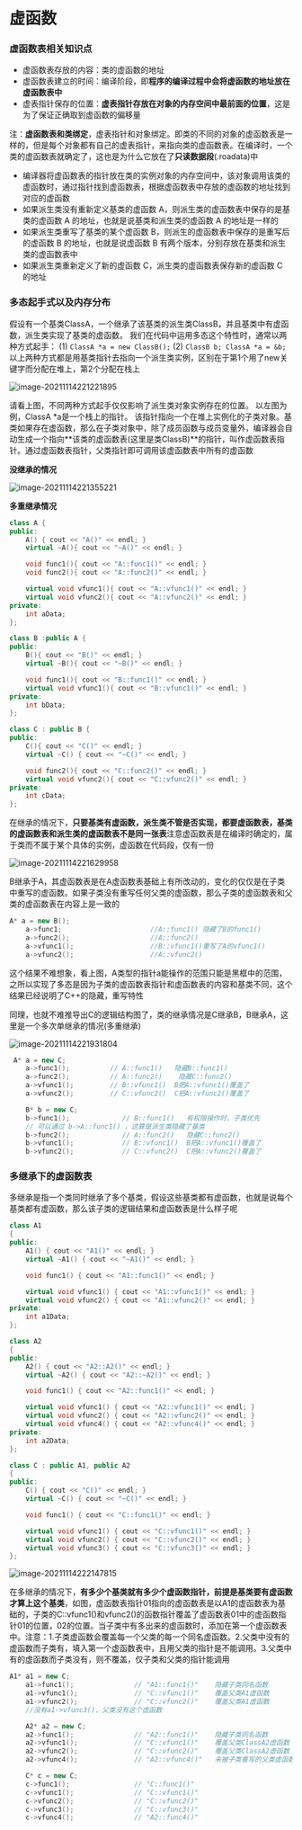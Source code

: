 # 虚函数

### 虚函数表相关知识点

- 虚函数表存放的内容：类的虚函数的地址
- 虚函数表建立的时间：编译阶段，即**程序的编译过程中会将虚函数的地址放在虚函数表中**
- 虚表指针保存的位置：**虚表指针存放在对象的内存空间中最前面的位置**，这是为了保证正确取到虚函数的偏移量

注：**虚函数表和类绑定**，虚表指针和对象绑定。即类的不同的对象的虚函数表是一样的，但是每个对象都有自己的虚表指针，来指向类的虚函数表。在编译时，一个类的虚函数表就确定了，这也是为什么它放在了**只读数据段**(.roadata)中

- 编译器将虚函数表的指针放在类的实例对象的内存空间中，该对象调用该类的虚函数时，通过指针找到虚函数表，根据虚函数表中存放的虚函数的地址找到对应的虚函数
- 如果派生类没有重新定义基类的虚函数 A，则派生类的虚函数表中保存的是基类的虚函数 A 的地址，也就是说基类和派生类的虚函数 A 的地址是一样的
- 如果派生类重写了基类的某个虚函数 B，则派生的虚函数表中保存的是重写后的虚函数 B 的地址，也就是说虚函数 B 有两个版本，分别存放在基类和派生类的虚函数表中
- 如果派生类重新定义了新的虚函数 C，派生类的虚函数表保存新的虚函数 C 的地址  
  

### 多态起手式以及内存分布

假设有一个基类ClassA，一个继承了该基类的派生类ClassB，并且基类中有虚函数，派生类实现了基类的虚函数。 我们在代码中运用多态这个特性时，通常以两种方式起手： (1) `ClassA *a = new ClassB();` (2) `ClassB b; ClassA *a = &b;` 以上两种方式都是用基类指针去指向一个派生类实例，区别在于第1个用了new关键字而分配在堆上，第2个分配在栈上

![image-20211114221221895](C:\Users\hp\AppData\Roaming\Typora\typora-user-images\image-20211114221221895.png)

请看上图，不同两种方式起手仅仅影响了派生类对象实例存在的位置。 以左图为例，ClassA *a是一个栈上的指针。 该指针指向一个在堆上实例化的子类对象。基类如果存在虚函数，那么在子类对象中，除了成员函数与成员变量外，编译器会自动生成一个指向**该类的虚函数表(这里是类ClassB)**的指针，叫作虚函数表指针。通过虚函数表指针，父类指针即可调用该虚函数表中所有的虚函数  


**没继承的情况**

![image-20211114221355221](C:\Users\hp\AppData\Roaming\Typora\typora-user-images\image-20211114221355221.png)

**多重继承情况**

```c++
class A {
public:
    A() { cout << "A()" << endl; }
    virtual ~A(){ cout << "~A()" << endl; }

    void func1(){ cout << "A::func1()" << endl; }
    void func2(){ cout << "A::func2()" << endl; }

    virtual void vfunc1(){ cout << "A::vfunc1()" << endl; }
    virtual void vfunc2(){ cout << "A::vfunc2()" << endl; }
private:
    int aData;
};

class B :public A {
public:
    B(){ cout << "B()" << endl; }
    virtual ~B(){ cout << "~B()" << endl; }

    void func1(){ cout << "B::func1()" << endl; }
    virtual void vfunc1(){ cout << "B::vfunc1()" << endl; }
private:
    int bData;
};

class C : public B {
public:
    C(){ cout << "C()" << endl; }
    virtual ~C() { cout << "~C()" << endl; }

    void func2(){ cout << "C::func2()" << endl; }
    virtual void vfunc2(){ cout << "C::vfunc2()" << endl; }
private:
    int cData;
};

```

在继承的情况下，**只要基类有虚函数，派生类不管是否实现，都要虚函数表，基类的虚函数表和派生类的虚函数表不是同一张表**注意虚函数表是在编译时确定的，属于类而不属于某个具体的实例，虚函数在代码段，仅有一份  


![image-20211114221629958](C:\Users\hp\AppData\Roaming\Typora\typora-user-images\image-20211114221629958.png)

B继承于A，其虚函数表是在A虚函数表基础上有所改动的，变化的仅仅是在子类中重写的虚函数。如果子类没有重写任何父类的虚函数，那么子类的虚函数表和父类的虚函数表在内容上是一致的

```c++
A* a = new B();
    a->func1;                      //A::func1() 隐藏了B的func1()
    a->func2();                    //A::func2()
    a->vfunc1();                   //B::vfunc1()重写了A的vfunc1()
    a->vfunc2();                   //A::vfunc2()
```

这个结果不难想象，看上图，A类型的指针a能操作的范围只能是黑框中的范围，之所以实现了多态是因为子类的虚函数表指针和虚函数表的内容和基类不同，这个结果已经说明了C++的隐藏，重写特性  

同理，也就不难推导出C的逻辑结构图了，类的继承情况是C继承B，B继承A，这里是一个多次单继承的情况(多重继承)

![image-20211114221931804](C:\Users\hp\AppData\Roaming\Typora\typora-user-images\image-20211114221931804.png)

```c++
 A* a = new C;
    a->func1();          // A::func1()   隐藏B::func1()               
    a->func2();          // A::func2()	  隐藏C::func2()
    a->vfunc1();	     // B::vfunc1()  B把A::vfunc1()覆盖了
    a->vfunc2();	     // C::vfunc2()  C把A::vfunc2()覆盖了

    B* b = new C;
    b->func1();				// B::func1()	有权限操作时，子类优先
    // 可以通过 b->A::func1() ，这算是派生类隐藏了基类
    b->func2();				// A::func2()	隐藏C::func2()
    b->vfunc1();			// B::vfunc1()	B把A::vfunc1()覆盖了
    b->vfunc2();			// C::vfunc2()	C把A::vfunc2()覆盖了
```

### 多继承下的虚函数表

多继承是指一个类同时继承了多个基类，假设这些基类都有虚函数，也就是说每个基类都有虚函数，那么该子类的逻辑结果和虚函数表是什么样子呢

```c++
class A1
{
public:
    A1() { cout << "A1()" << endl; }
    virtual ~A1() { cout << "~A1()" << endl; }

    void func1() { cout << "A1::func1()" << endl; }

    virtual void vfunc1() { cout << "A1::vfunc1()" << endl; }
    virtual void vfunc2() { cout << "A1::vfunc2()" << endl; }
private:
    int a1Data;
};

class A2
{
public:
    A2() { cout << "A2::A2()" << endl; }
    virtual ~A2() { cout << "A2::~A2()" << endl; }

    void func1() { cout << "A2::func1()" << endl; }

    virtual void vfunc1() { cout << "A2::vfunc1()" << endl; }
    virtual void vfunc2() { cout << "A2::vfunc2()" << endl; }
    virtual void vfunc4() { cout << "A2::vfunc4()" << endl; }
private:
    int a2Data;
};

class C : public A1, public A2
{
public:
    C() { cout << "C()" << endl; }
    virtual ~C() { cout << "~C()" << endl; }

    void func1() { cout << "C::func1()" << endl; }

    virtual void vfunc1() { cout << "C::vfunc1()" << endl; }
    virtual void vfunc2() { cout << "C::vfunc2()" << endl; }
    virtual void vfunc3() { cout << "C::vfunc3()" << endl; }
};
```

![image-20211114222147815](C:\Users\hp\AppData\Roaming\Typora\typora-user-images\image-20211114222147815.png)

在多继承的情况下，**有多少个基类就有多少个虚函数指针，前提是基类要有虚函数才算上这个基类**，如图，虚函数表指针01指向的虚函数表是以A1的虚函数表为基础的，子类的C::vfunc1()和vfunc2()的函数指针覆盖了虚函数表01中的虚函数指针01的位置，02的位置。当子类中有多出来的虚函数时，添加在第一个虚函数表中。注意：1.子类虚函数会覆盖每一个父类的每一个同名虚函数。2.父类中没有的虚函数而子类有，填入第一个虚函数表中，且用父类的指针是不能调用。3.父类中有的虚函数而子类没有，则不覆盖，仅子类和父类的指针能调用

```C++
A1* a1 = new C;
    a1->func1();               // "A1::func1()"    隐藏子类同名函数
    a1->vfunc1();              // "C::vfunc1()"    覆盖父类A1虚函数
    a1->vfunc2();              // "C::vfunc2()"    覆盖父类A1虚函数
    //没有a1->vfunc3()，父类没有这个虚函数

    A2* a2 = new C;
    a2->func1();               // "A2::func1()"    隐藏子类同名函数
    a2->vfunc1();              // "C::vfunc1()"    覆盖父类ClassA2虚函数
    a2->vfunc2();              // "C::vfunc2()"    覆盖父类ClassA2虚函数
    a2->vfunc4();              // "A2::vfunc4()"   未被子类重写的父类虚函数

    C* c = new C;
    c->func1();                // "C::func1()"
    c->vfunc1();               // "C::vfunc1()"
    c->vfunc2();               // "C::vfunc2()"
    c->vfunc3();               // "C::vfunc3()"
    c->vfunc4();               // "A2::func4()"
```

